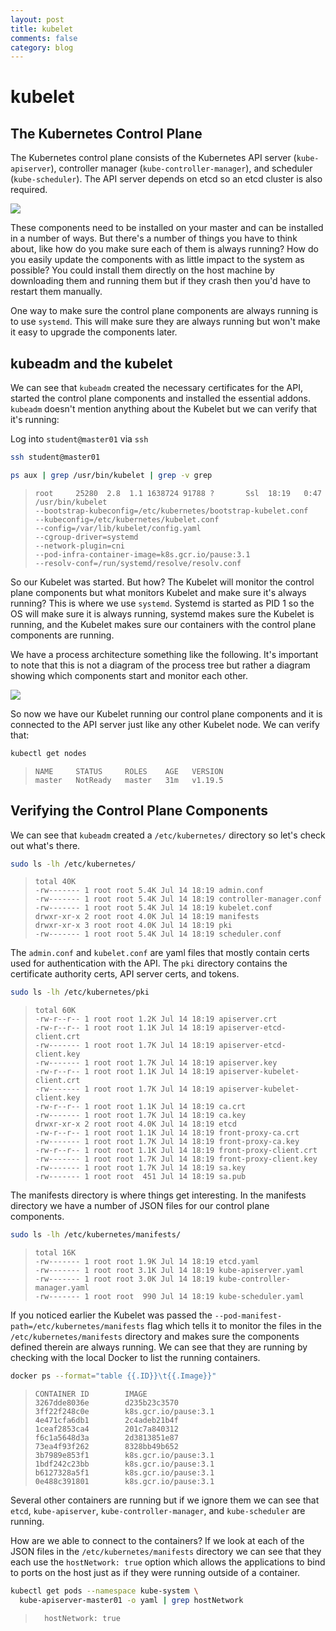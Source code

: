 ```yaml
---
layout: post
title: kubelet
comments: false
category: blog
---
```

# kubelet


## The Kubernetes Control Plane

The Kubernetes control plane consists of the Kubernetes API server (`kube-apiserver`), controller manager
(`kube-controller-manager`), and scheduler (`kube-scheduler`). The API server depends on etcd so an etcd cluster is
also required.


![](/images/kubernetes-architecture.png)


These components need to be installed on your master and can be installed in a number of ways. But there's a number of
things you have to think about, like how do you make sure each of them is always running? How do you easily update the
components with as little impact to the system as possible? You could install them directly on the host machine by
downloading them and running them but if they crash then you'd have to restart them manually.

One way to make sure the control plane components are always running is to use `systemd`. This will make sure they are
always running but won't make it easy to upgrade the components later.

## kubeadm and the kubelet

We can see that `kubeadm` created the necessary certificates for the API, started the control plane components and
installed the essential addons. `kubeadm` doesn't mention anything about the Kubelet but we can verify that it's
running:

Log into `student@master01` via `ssh`

```bash
ssh student@master01
```

```bash
ps aux | grep /usr/bin/kubelet | grep -v grep
```
> ```
> root     25280  2.8  1.1 1638724 91788 ?       Ssl  18:19   0:47 /usr/bin/kubelet
> --bootstrap-kubeconfig=/etc/kubernetes/bootstrap-kubelet.conf
> --kubeconfig=/etc/kubernetes/kubelet.conf
> --config=/var/lib/kubelet/config.yaml
> --cgroup-driver=systemd
> --network-plugin=cni
> --pod-infra-container-image=k8s.gcr.io/pause:3.1
> --resolv-conf=/run/systemd/resolve/resolv.conf
> ```

So our Kubelet was started. But how? The Kubelet will monitor the control plane components but what monitors Kubelet
and make sure it's always running? This is where we use `systemd`. Systemd is started as PID 1 so the OS will make sure
it is always running, systemd makes sure the Kubelet is running, and the Kubelet makes sure our containers with the
control plane components are running.

We have a process architecture something like the following. It's important to note that this is not a diagram of the
process tree but rather a diagram showing which components start and monitor each other.

![](/images/systemd.png)

So now we have our Kubelet running our control plane components and it is connected to the API server just like any
other Kubelet node. We can verify that:

```bash
kubectl get nodes
```
> ```
> NAME     STATUS     ROLES    AGE   VERSION
> master   NotReady   master   31m   v1.19.5
> ```
>
## Verifying the Control Plane Components

We can see that `kubeadm` created a `/etc/kubernetes/` directory so let's check out what's there.

```bash
sudo ls -lh /etc/kubernetes/
```

> ```
> total 40K
> -rw------- 1 root root 5.4K Jul 14 18:19 admin.conf
> -rw------- 1 root root 5.4K Jul 14 18:19 controller-manager.conf
> -rw------- 1 root root 5.4K Jul 14 18:19 kubelet.conf
> drwxr-xr-x 2 root root 4.0K Jul 14 18:19 manifests
> drwxr-xr-x 3 root root 4.0K Jul 14 18:19 pki
> -rw------- 1 root root 5.4K Jul 14 18:19 scheduler.conf
> ```

The `admin.conf` and `kubelet.conf` are yaml files that mostly contain certs used for authentication with the API. The
`pki` directory contains the certificate authority certs, API server certs, and tokens.

```bash
sudo ls -lh /etc/kubernetes/pki
```

> ```
> total 60K
> -rw-r--r-- 1 root root 1.2K Jul 14 18:19 apiserver.crt
> -rw-r--r-- 1 root root 1.1K Jul 14 18:19 apiserver-etcd-client.crt
> -rw------- 1 root root 1.7K Jul 14 18:19 apiserver-etcd-client.key
> -rw------- 1 root root 1.7K Jul 14 18:19 apiserver.key
> -rw-r--r-- 1 root root 1.1K Jul 14 18:19 apiserver-kubelet-client.crt
> -rw------- 1 root root 1.7K Jul 14 18:19 apiserver-kubelet-client.key
> -rw-r--r-- 1 root root 1.1K Jul 14 18:19 ca.crt
> -rw------- 1 root root 1.7K Jul 14 18:19 ca.key
> drwxr-xr-x 2 root root 4.0K Jul 14 18:19 etcd
> -rw-r--r-- 1 root root 1.1K Jul 14 18:19 front-proxy-ca.crt
> -rw------- 1 root root 1.7K Jul 14 18:19 front-proxy-ca.key
> -rw-r--r-- 1 root root 1.1K Jul 14 18:19 front-proxy-client.crt
> -rw------- 1 root root 1.7K Jul 14 18:19 front-proxy-client.key
> -rw------- 1 root root 1.7K Jul 14 18:19 sa.key
> -rw------- 1 root root  451 Jul 14 18:19 sa.pub
> ```

The manifests directory is where things get interesting. In the manifests directory we have a number of JSON files for
our control plane components.

```bash
sudo ls -lh /etc/kubernetes/manifests/
```

> ```
> total 16K
> -rw------- 1 root root 1.9K Jul 14 18:19 etcd.yaml
> -rw------- 1 root root 3.1K Jul 14 18:19 kube-apiserver.yaml
> -rw------- 1 root root 3.0K Jul 14 18:19 kube-controller-manager.yaml
> -rw------- 1 root root  990 Jul 14 18:19 kube-scheduler.yaml
> ```

If you noticed earlier the Kubelet was passed the `--pod-manifest-path=/etc/kubernetes/manifests` flag which tells it
to monitor the files in the `/etc/kubernetes/manifests` directory and makes sure the components defined therein are
always running. We can see that they are running by checking with the local Docker to list the running containers.

```bash
docker ps --format="table {{.ID}}\t{{.Image}}"
```

> ```
> CONTAINER ID        IMAGE
> 3267dde8036e        d235b23c3570
> 3ff22f248c0e        k8s.gcr.io/pause:3.1
> 4e471cfa6db1        2c4adeb21b4f
> 1ceaf2853ca4        201c7a840312
> f6c1a5648d3a        2d3813851e87
> 73ea4f93f262        8328bb49b652
> 3b7989e853f1        k8s.gcr.io/pause:3.1
> 1bdf242c23bb        k8s.gcr.io/pause:3.1
> b6127328a5f1        k8s.gcr.io/pause:3.1
> 0e488c391801        k8s.gcr.io/pause:3.1
> ```

Several other containers are running but if we ignore them we can see that `etcd`, `kube-apiserver`,
`kube-controller-manager`, and `kube-scheduler` are running.

How are we able to connect to the containers? If we look at each of the JSON files in the `/etc/kubernetes/manifests`
directory we can see that they each use the `hostNetwork: true` option which allows the applications to bind to ports
on the host just as if they were running outside of a container.

```bash
kubectl get pods --namespace kube-system \
  kube-apiserver-master01 -o yaml | grep hostNetwork
```

> ```
>   hostNetwork: true
> ```
